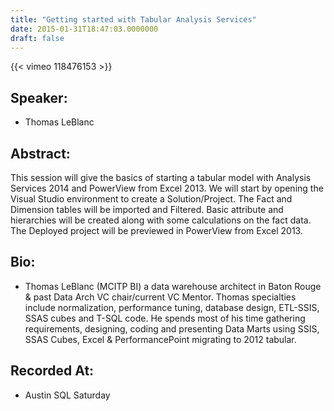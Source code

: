 ```yaml
---
title: "Getting started with Tabular Analysis Services"
date: 2015-01-31T18:47:03.0000000
draft: false
---
```


{{< vimeo 118476153 >}}

## Speaker:

 - Thomas LeBlanc

## Abstract:

<p>This session will give the basics of starting a tabular model with Analysis Services 2014 and PowerView from Excel 2013. We will start by opening the Visual Studio environment to create a Solution/Project. The Fact and Dimension tables will be imported and Filtered. Basic attribute and hierarchies will be created along with some calculations on the fact data. The Deployed project will be previewed in PowerView from Excel 2013.
</p>

## Bio:

 - <p>Thomas LeBlanc (MCITP BI) a data warehouse architect in Baton Rouge & past Data Arch VC chair/current VC Mentor. Thomas specialties include normalization, performance tuning, database design, ETL-SSIS, SSAS cubes and T-SQL code. He spends most of his time gathering requirements, designing, coding and presenting Data Marts using SSIS, SSAS Cubes, Excel & PerformancePoint migrating to 2012 tabular.</p>

## Recorded At:

 - Austin SQL Saturday

